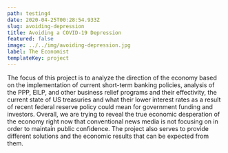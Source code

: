 ```yaml
---
path: testing4
date: 2020-04-25T00:28:54.933Z
slug: avoiding-depression
title: Avoiding a COVID-19 Depression
featured: false
image: ../../img/avoiding-depression.jpg
label: The Economist
templateKey: project
---
```

The focus of this project is to analyze the direction of the economy based on the implementation of current short-term banking policies, analysis of the PPP, EILP, and other business relief programs and their effectivity, the current state of US treasuries and what their lower interest rates as a result of recent federal reserve policy could mean for government funding and investors. Overall, we are trying to reveal the true economic desperation of the economy right now that conventional news media is not focusing on in order to maintain public confidence. The project also serves to provide different solutions and the economic results that can be expected from them.
